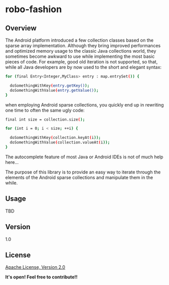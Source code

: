 robo-fashion
============

Overview
--------

The Android platform introduced a few collection classes based on the sparse array implementation. Although they bring improved performances and optimized memory usage to the classic Java collections world, they sometimes become awkward to use while implementing the most basic pieces of code. For example, good old iteration is not supported, so that, while all Java developers are by now used to the short and elegant syntax:

```sh
for (final Entry<Integer,MyClass> entry : map.entrySet()) {

  doSomethingWithKey(entry.getKey());
  doSomethingWithValue(entry.getValue());
}
```

when employing Android sparse collections, you quickly end up in rewriting one time to often the same ugly code:

```sh
final int size = collection.size();

for (int i = 0; i < size; ++i) {

  doSomethingWithKey(collection.keyAt(i));
  doSomethingWithValue(collection.valueAt(i));
}
```

The autocomplete feature of most Java or Android IDEs is not of much help here...

The purpose of this library is to provide an easy way to iterate through the elements of the Android sparse collections and manipulate them in the while.

Usage
-----

TBD


Version
-------

1.0

License
-------

[Apache License, Version 2.0]

**It's open! Feel free to contribute!!**

[Apache License, Version 2.0]:http://www.apache.org/licenses/LICENSE-2.0

